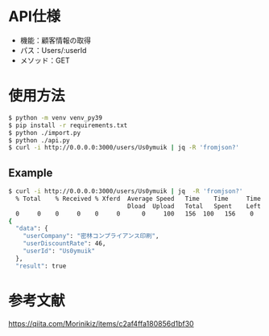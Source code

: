 # API仕様
- 機能：顧客情報の取得
- パス：Users/:userId
- メソッド：GET

# 使用方法

```bash
$ python -m venv venv_py39
$ pip install -r requirements.txt
$ python ./import.py
$ python ./api.py
$ curl -i http://0.0.0.0:3000/users/Us0ymuik | jq -R 'fromjson?'
```


## Example
```bash
$ curl -i http://0.0.0.0:3000/users/Us0ymuik | jq  -R 'fromjson?'
  % Total    % Received % Xferd  Average Speed   Time    Time     Time  Current
                                 Dload  Upload   Total   Spent    Left  Speed
  0     0    0     0    0     0      0     100   156  100   156    0     0  15277      0 --:--:-- --:--:-- --:--:-- 78000
{
  "data": {
    "userCompany": "密林コンプライアンス印刷",
    "userDiscountRate": 46,
    "userId": "Us0ymuik"
  },
  "result": true

```

# 参考文献

https://qiita.com/Morinikiz/items/c2af4ffa180856d1bf30
